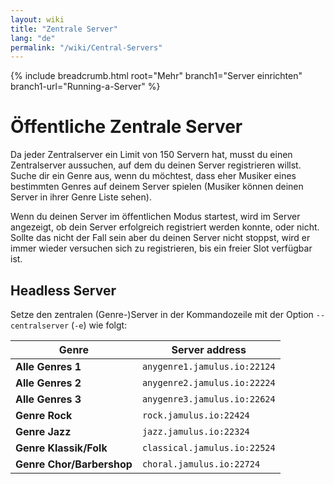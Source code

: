 ```yaml
---
layout: wiki
title: "Zentrale Server"
lang: "de"
permalink: "/wiki/Central-Servers"
---
```


{% include breadcrumb.html root="Mehr" branch1="Server einrichten" branch1-url="Running-a-Server" %}

# Öffentliche Zentrale Server

Da jeder Zentralserver ein Limit von 150 Servern hat, musst du einen Zentralserver aussuchen, auf dem du deinen Server registrieren willst. Suche dir ein Genre aus, wenn du möchtest, dass eher Musiker eines bestimmten Genres auf deinem Server spielen (Musiker können deinen Server in ihrer Genre Liste sehen).

Wenn du deinen Server im öffentlichen Modus startest, wird im Server angezeigt, ob dein Server erfolgreich registriert werden konnte, oder nicht. Sollte das nicht der Fall sein aber du deinen Server nicht stoppst, wird er immer wieder versuchen sich zu registrieren, bis ein freier Slot verfügbar ist.  

## Headless Server

Setze den zentralen (Genre-)Server in der Kommandozeile mit der Option `--centralserver` (`-e`) wie folgt:

| Genre |   Server address           |
|-----------|------------------|
|**Alle Genres 1** |`anygenre1.jamulus.io:22124`    |
|**Alle Genres 2** |`anygenre2.jamulus.io:22224`|
|**Alle Genres 3** |`anygenre3.jamulus.io:22624`|
|**Genre Rock** |`rock.jamulus.io:22424`|
|**Genre Jazz** |`jazz.jamulus.io:22324`|
|**Genre Klassik/Folk** |`classical.jamulus.io:22524`|
|**Genre Chor/Barbershop** |`choral.jamulus.io:22724`|
